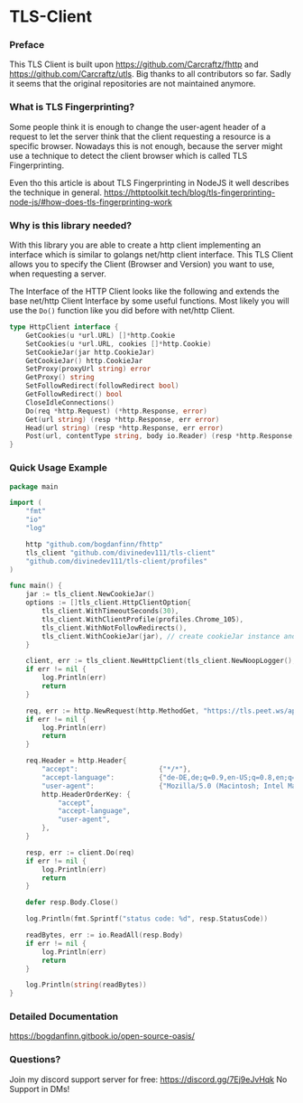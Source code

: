 # TLS-Client

### Preface

This TLS Client is built upon https://github.com/Carcraftz/fhttp and https://github.com/Carcraftz/utls. Big thanks to
all contributors so far. Sadly it seems that the original repositories are not maintained anymore.

### What is TLS Fingerprinting?

Some people think it is enough to change the user-agent header of a request to let the server think that the client
requesting a resource is a specific browser.
Nowadays this is not enough, because the server might use a technique to detect the client browser which is called TLS
Fingerprinting.

Even tho this article is about TLS Fingerprinting in NodeJS it well describes the technique in general.
https://httptoolkit.tech/blog/tls-fingerprinting-node-js/#how-does-tls-fingerprinting-work

### Why is this library needed?

With this library you are able to create a http client implementing an interface which is similar to golangs net/http
client interface.
This TLS Client allows you to specify the Client (Browser and Version) you want to use, when requesting a server.

The Interface of the HTTP Client looks like the following and extends the base net/http Client Interface by some useful functions.
Most likely you will use the `Do()` function like you did before with net/http Client.
```go
type HttpClient interface {
    GetCookies(u *url.URL) []*http.Cookie
    SetCookies(u *url.URL, cookies []*http.Cookie)
    SetCookieJar(jar http.CookieJar)
    GetCookieJar() http.CookieJar
    SetProxy(proxyUrl string) error
    GetProxy() string
    SetFollowRedirect(followRedirect bool)
    GetFollowRedirect() bool
    CloseIdleConnections()
    Do(req *http.Request) (*http.Response, error)
    Get(url string) (resp *http.Response, err error)
    Head(url string) (resp *http.Response, err error)
    Post(url, contentType string, body io.Reader) (resp *http.Response, err error)
}
```


### Quick Usage Example

```go
package main

import (
	"fmt"
	"io"
	"log"

	http "github.com/bogdanfinn/fhttp"
	tls_client "github.com/divinedev111/tls-client"
	"github.com/divinedev111/tls-client/profiles"
)

func main() {
    jar := tls_client.NewCookieJar()
	options := []tls_client.HttpClientOption{
		tls_client.WithTimeoutSeconds(30),
		tls_client.WithClientProfile(profiles.Chrome_105),
		tls_client.WithNotFollowRedirects(),
		tls_client.WithCookieJar(jar), // create cookieJar instance and pass it as argument
	}

	client, err := tls_client.NewHttpClient(tls_client.NewNoopLogger(), options...)
	if err != nil {
		log.Println(err)
		return
	}

	req, err := http.NewRequest(http.MethodGet, "https://tls.peet.ws/api/all", nil)
	if err != nil {
		log.Println(err)
		return
	}

	req.Header = http.Header{
		"accept":                    {"*/*"},
		"accept-language":           {"de-DE,de;q=0.9,en-US;q=0.8,en;q=0.7"},
		"user-agent":                {"Mozilla/5.0 (Macintosh; Intel Mac OS X 10_15_7) AppleWebKit/537.36 (KHTML, like Gecko) Chrome/100.0.4896.75 Safari/537.36"},
		http.HeaderOrderKey: {
			"accept",
			"accept-language",
			"user-agent",
		},
	}

	resp, err := client.Do(req)
	if err != nil {
		log.Println(err)
		return
	}

	defer resp.Body.Close()

	log.Println(fmt.Sprintf("status code: %d", resp.StatusCode))

	readBytes, err := io.ReadAll(resp.Body)
	if err != nil {
		log.Println(err)
		return
	}

	log.Println(string(readBytes))
}
```

### Detailed Documentation

https://bogdanfinn.gitbook.io/open-source-oasis/

### Questions?

Join my discord support server for free: https://discord.gg/7Ej9eJvHqk
No Support in DMs!